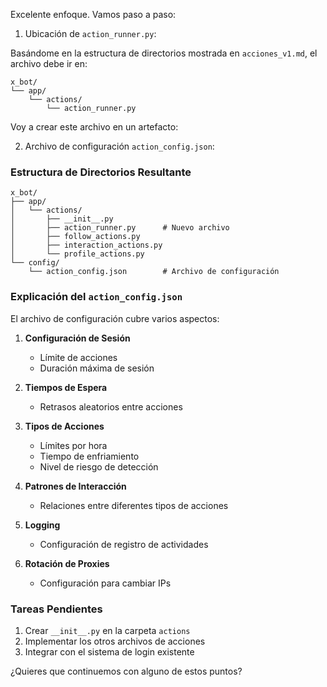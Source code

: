 Excelente enfoque. Vamos paso a paso:

1. Ubicación de `action_runner.py`:

Basándome en la estructura de directorios mostrada en `acciones_v1.md`, el archivo debe ir en:

```
x_bot/
└── app/
    └── actions/
        └── action_runner.py
```

Voy a crear este archivo en un artefacto:

2. Archivo de configuración `action_config.json`:

### Estructura de Directorios Resultante

```
x_bot/
├── app/
│   └── actions/
│       ├── __init__.py
│       ├── action_runner.py      # Nuevo archivo
│       ├── follow_actions.py
│       ├── interaction_actions.py
│       └── profile_actions.py
└── config/
    └── action_config.json        # Archivo de configuración
```

### Explicación del `action_config.json`

El archivo de configuración cubre varios aspectos:

1. **Configuración de Sesión**
   - Límite de acciones
   - Duración máxima de sesión

2. **Tiempos de Espera**
   - Retrasos aleatorios entre acciones

3. **Tipos de Acciones**
   - Límites por hora
   - Tiempo de enfriamiento
   - Nivel de riesgo de detección

4. **Patrones de Interacción**
   - Relaciones entre diferentes tipos de acciones

5. **Logging**
   - Configuración de registro de actividades

6. **Rotación de Proxies**
   - Configuración para cambiar IPs

### Tareas Pendientes
1. Crear `__init__.py` en la carpeta `actions`
2. Implementar los otros archivos de acciones
3. Integrar con el sistema de login existente

¿Quieres que continuemos con alguno de estos puntos?